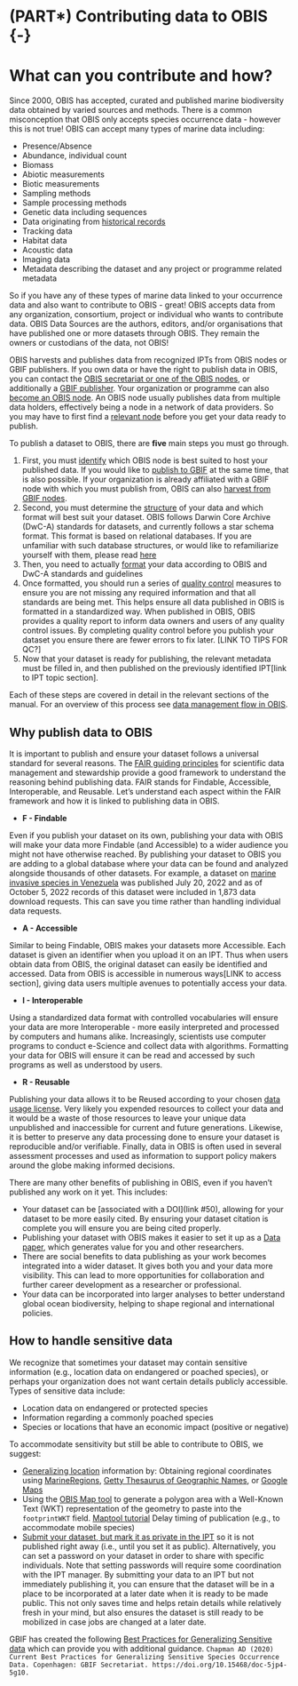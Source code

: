# (PART\*) Contributing data to OBIS {-}
# What can you contribute and how?

Since 2000, OBIS has accepted, curated and published marine biodiversity data obtained by varied sources and methods. There is a common misconception that OBIS only accepts species occurrence data - however this is not true! OBIS can accept many types of marine data including:

* Presence/Absence
* Abundance, individual count
* Biomass
* Abiotic measurements
* Biotic measurements
* Sampling methods
* Sample processing methods
* Genetic data including sequences
* Data originating from [historical records](common_formatissues.html)
* Tracking data
* Habitat data
* Acoustic data
* Imaging data
* Metadata describing the dataset and any project or programme related metadata

So if you have any of these types of marine data linked to your occurrence data and also want to contribute to OBIS - great! OBIS accepts data from any organization, consortium, project or individual who wants to contribute data. OBIS Data Sources are the authors, editors, and/or organisations that have published one or more datasets through OBIS. They remain the owners or custodians of the data, not OBIS! 

OBIS harvests and publishes data from recognized IPTs from OBIS nodes or GBIF publishers. If you own data or have the right to publish data in OBIS, you can contact the [OBIS secretariat or one of the OBIS nodes](https://obis.org/contact/), or additionally a [GBIF publisher](LINK). Your organization or programme can also [become an OBIS node](nodes.html). An OBIS node usually publishes data from multiple data holders, effectively being a node in a network of data providers. So you may have to first find a [relevant node](https://obis.org/contact/)  before you get your data ready to publish.

To publish a dataset to OBIS, there are **five** main steps you must go through. 

1. First, you must [identify](https://obis.org/contact/) which OBIS node is best suited to host your published data. If you would like to [publish to GBIF](data_sharing.html#simultaneous-publishing-to-gbif) at the same time, that is also possible. If your organization is already affiliated with a GBIF node with which you must publish from, OBIS can also [harvest from GBIF nodes](data_sharing.html#simultaneous-publishing-to-gbif).
2. Second, you must determine the [structure](formatting.html) of your data and which format will best suit your dataset. OBIS follows Darwin Core Archive (DwC-A) standards for datasets, and currently follows a star schema format. This format is based on relational databases. If you are unfamiliar with such database structures, or would like to refamiliarize yourself with them, please read [here](relational_db.html)
3. Then, you need to actually [format](formatting.html) your data according to OBIS and DwC-A standards and guidelines
4. Once formatted, you should run a series of [quality control](data_qc.md) measures to ensure you are not missing any required information and that all standards are being met. This helps ensure all data published in OBIS is formatted in a standardized way. When published in OBIS, OBIS provides a quality report to inform data owners and users of any quality control issues. By completing quality control before you publish your dataset you ensure there are fewer errors to fix later. [LINK TO TIPS FOR QC?]
5. Now that your dataset is ready for publishing, the relevant metadata must be filled in, and then published on the previously identified IPT[link to IPT topic section]. 

Each of these steps are covered in detail in the relevant sections of the manual. For an overview of this process see [data management flow in OBIS](data_standards.html).


## Why publish data to OBIS
It is important to publish and ensure your dataset follows a universal standard for several reasons. The [FAIR guiding principles](https://www.nature.com/articles/sdata201618) for scientific data management and stewardship provide a good framework to understand the reasoning behind publishing data. FAIR stands for Findable, Accessible, Interoperable, and Reusable. Let’s understand each aspect within the FAIR framework and how it is linked to publishing data in OBIS.

* **F - Findable**

Even if you publish your dataset on its own, publishing your data with OBIS will make your data more Findable (and Accessible) to a wider audience you might not have otherwise reached. By publishing your dataset to OBIS you are adding to a global database where your data can be found and analyzed alongside thousands of other datasets. For example, a dataset on [marine invasive species in Venezuela](https://obis.org/dataset/98ea98e8-356b-4dd5-87c6-4eeb7e3cf588) was published July 20, 2022 and as of October 5, 2022 records of this dataset were included in 1,873 data download requests. This can save you time rather than handling individual data requests.

* **A - Accessible**

Similar to being Findable, OBIS makes your datasets more Accessible. Each dataset is given an identifier when you upload it on an IPT. Thus when users obtain data from OBIS, the original dataset can easily be identified and accessed. Data from OBIS is accessible in numerous ways[LINK to access section], giving data users multiple avenues to potentially access your data. 

* **I - Interoperable**

Using a standardized data format with controlled vocabularies will ensure your data are more Interoperable - more easily interpreted and processed by computers and humans alike. Increasingly, scientists use computer programs to conduct e-Science and collect data with algorithms. Formatting your data for OBIS will ensure it can be read and accessed by such programs as well as understood by users.

* **R - Reusable**

Publishing your data allows it to be Reused according to your chosen [data usage license](policy.html). Very likely you expended resources to collect your data and it would be a waste of those resources to leave your unique data unpublished and inaccessible for current and future generations. Likewise, it is better to preserve any data processing done to ensure your dataset is reproducible and/or verifiable. Finally, data in OBIS is often used in several assessment processes and used as information to support policy makers around the globe making informed decisions.

There are many other benefits of publishing in OBIS, even if you haven’t published any work on it yet. This includes: 

- Your dataset can be [associated with a DOI](link #50), allowing for your dataset to be more easily cited. By ensuring your dataset citation is complete you will ensure you are being cited properly.
- Publishing your dataset with OBIS makes it easier to set it up as a [Data paper](https://www.gbif.org/data-papers), which generates value for you and other researchers.
- There are social benefits to data publishing as your work becomes integrated into a wider dataset. It gives both you and your data more visibility. This can lead to more opportunities for collaboration and further career development as a researcher or professional.
- Your data can be incorporated into larger analyses to better understand global ocean biodiversity, helping to shape regional and international policies. 

## How to handle sensitive data
We recognize that sometimes your dataset may contain sensitive information (e.g., location data on endangered or poached species), or perhaps your organization does not want certain details publicly accessible. Types of sensitive data include:

* Location data on endangered or protected species
* Information regarding a commonly poached species
* Species or locations that have an economic impact (positive or negative)

To accommodate sensitivity but still be able to contribute to OBIS, we suggest:

* [Generalizing location](common_qc.html#uncertain-geolocation) information by:
Obtaining regional coordinates using [MarineRegions](http://www.marineregions.org/gazetteer.php?p=search), [Getty Thesaurus of Geographic Names](http://www.getty.edu/research/tools/vocabularies/tgn/), or [Google Maps](http://maps.google.com/)
* Using the [OBIS Map tool](https://obis.org/maptool/) to generate a polygon area with a Well-Known Text (WKT) representation of the geometry to paste into the `footprintWKT` field. [Maptool tutorial](LINK)
Delay timing of publication (e.g., to accommodate mobile species)
* [Submit your dataset, but mark it as private in the IPT](ipt.html) so it is not published right away (i.e., until you set it as public). Alternatively, you can set a password on your dataset in order to share with specific individuals. Note that setting passwords will require some coordination with the IPT manager. By submitting your data to an IPT but not immediately publishing it, you can ensure that the dataset will be in a place to be incorporated at a later date when it is ready to be made public. This not only saves time and helps retain details while relatively fresh in your mind, but also ensures the dataset is still ready to be mobilized in case jobs are changed at a later date.

GBIF has created the following [Best Practices for Generalizing Sensitive data](https://docs.gbif.org/sensitive-species-best-practices/master/en/) which can provide you with additional guidance.
`Chapman AD (2020) Current Best Practices for Generalizing Sensitive Species Occurrence Data. Copenhagen: GBIF Secretariat. https://doi.org/10.15468/doc-5jp4-5g10.`

